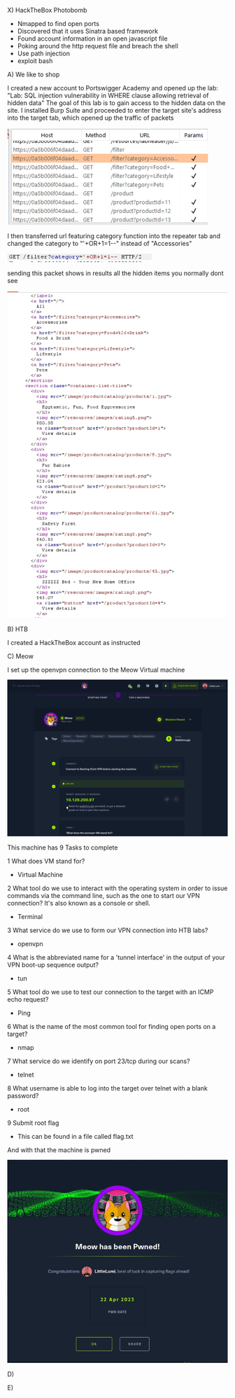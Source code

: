 
X) HackTheBox Photobomb

- Nmapped to find open ports
- Discovered that it uses Sinatra based framework
- Found account information in an open javascript file
- Poking around the http request file and breach the shell
- Use path injection 
- exploit bash

A) We like to shop

I created a new account to  Portswigger Academy and opened up the lab: "Lab: SQL injection vulnerability in WHERE clause allowing retrieval of hidden data"
The goal of this lab is to gain access to the hidden data on the site.
I installed Burp Suite and proceeded to enter the target site's address into the target tab, which opened up the traffic of packets

![image](https://github.com/JoonasDemo/Tunkeutumistestaus/blob/main/Burp1.jpg)

I then transferred url featuring category function into the repeater tab and changed the category to "'+OR+1=1--" instead of "Accessories"

![image](https://github.com/JoonasDemo/Tunkeutumistestaus/blob/main/Burp2.jpg)

sending this packet shows in results all the hidden items you normally dont see


![image](https://github.com/JoonasDemo/Tunkeutumistestaus/blob/main/Burp3.jpg)

B) HTB

I created a HackTheBox account as instructed

C) Meow

I set up the openvpn connection to the Meow Virtual machine

![image](https://github.com/JoonasDemo/Tunkeutumistestaus/blob/main/HTB0.jpg)

This machine has 9 Tasks to complete

1 What does VM stand for?
- Virtual Machine

2 What tool do we use to interact with the operating system in order to issue commands via the command line, such as the one to start our VPN connection? It's also known as a console or shell. 
- Terminal

3 What service do we use to form our VPN connection into HTB labs? 
- openvpn

4 What is the abbreviated name for a 'tunnel interface' in the output of your VPN boot-up sequence output? 
- tun

5 What tool do we use to test our connection to the target with an ICMP echo request? 
- Ping

6 What is the name of the most common tool for finding open ports on a target? 
- nmap

7 What service do we identify on port 23/tcp during our scans? 
- telnet

8 What username is able to log into the target over telnet with a blank password? 
- root

9 Submit root flag 
- This can be found in a file called flag.txt

And with that the machine is pwned

![image](https://github.com/JoonasDemo/Tunkeutumistestaus/blob/main/HTB1.jpg)





D)

E)
